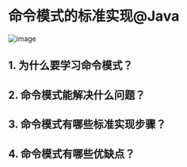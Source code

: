 # 命令模式的标准实现@Java
![image](https://user-images.githubusercontent.com/64548919/131321145-38392fe7-cbe8-412a-ad85-c8512f144f23.png)
## 1. 为什么要学习命令模式？
## 2. 命令模式能解决什么问题？
## 3. 命令模式有哪些标准实现步骤？
## 4. 命令模式有哪些优缺点？
